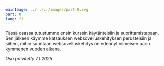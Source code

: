 ```yaml
---
mainImage: ../../../images/part-0.svg
part: 0
lang: fi
---
```


<div class="intro">

Tässä osassa tutustumme ensin kurssin käytänteisiin ja suorittamistapaan. Sen jälkeen käymme katsauksen websovelluskehityksen perusteisiin ja siihen, mihin suuntaan websovelluskehitys on edennyt viimeisen parin kymmenen vuoden aikana.

<i>Osa päivitetty 7.1.2025</i>

</div>
